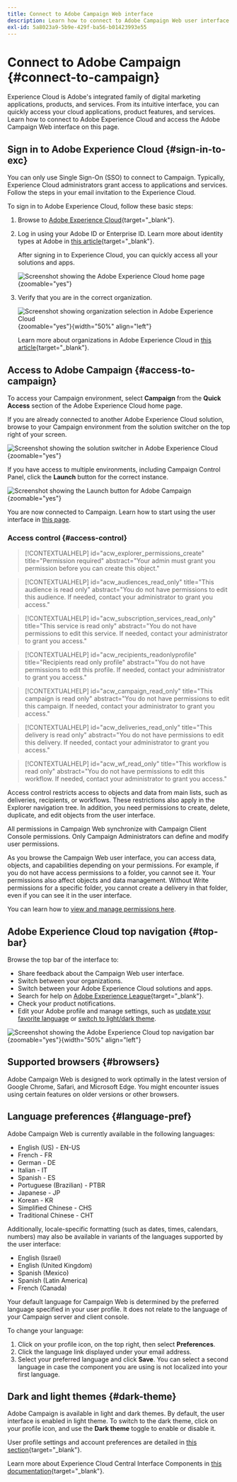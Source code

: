 ```yaml
---
title: Connect to Adobe Campaign Web interface
description: Learn how to connect to Adobe Campaign Web user interface
exl-id: 5a8023a9-5b9e-429f-ba56-b01423993e55
---
```

# Connect to Adobe Campaign {#connect-to-campaign}

Experience Cloud is Adobe's integrated family of digital marketing applications, products, and services. From its intuitive interface, you can quickly access your cloud applications, product features, and services. Learn how to connect to Adobe Experience Cloud and access the Adobe Campaign Web interface on this page.

## Sign in to Adobe Experience Cloud {#sign-in-to-exc}

You can only use Single Sign-On (SSO) to connect to Campaign. Typically, Experience Cloud administrators grant access to applications and services. Follow the steps in your email invitation to the Experience Cloud.

To sign in to Adobe Experience Cloud, follow these basic steps:

1. Browse to [Adobe Experience Cloud](https://experience.adobe.com/){target="_blank"}.

1. Log in using your Adobe ID or Enterprise ID. Learn more about identity types at Adobe in [this article](https://helpx.adobe.com/enterprise/using/identity.html){target="_blank"}.

    After signing in to Experience Cloud, you can quickly access all your solutions and apps.

    ![Screenshot showing the Adobe Experience Cloud home page](assets/exc-home.png){zoomable="yes"}

1. Verify that you are in the correct organization.

    ![Screenshot showing organization selection in Adobe Experience Cloud](assets/exc-orgs.png){zoomable="yes"}{width="50%" align="left"}

    Learn more about organizations in Adobe Experience Cloud in [this article](https://experienceleague.adobe.com/docs/core-services/interface/administration/organizations.html){target="_blank"}.

## Access to Adobe Campaign {#access-to-campaign}

To access your Campaign environment, select **Campaign** from the **Quick Access** section of the Adobe Experience Cloud home page.

If you are already connected to another Adobe Experience Cloud solution, browse to your Campaign environment from the solution switcher on the top right of your screen.

![Screenshot showing the solution switcher in Adobe Experience Cloud](assets/solution-switcher.png){zoomable="yes"}

If you have access to multiple environments, including Campaign Control Panel, click the **Launch** button for the correct instance.

![Screenshot showing the Launch button for Adobe Campaign](assets/launch-campaign.png){zoomable="yes"}

You are now connected to Campaign. Learn how to start using the user interface in [this page](user-interface.md).

### Access control {#access-control}

>[!CONTEXTUALHELP]
>id="acw_explorer_permissions_create"
>title="Permission required"
>abstract="Your admin must grant you permission before you can create this object."

>[!CONTEXTUALHELP]
>id="acw_audiences_read_only"
>title="This audience is read only"
>abstract="You do not have permissions to edit this audience. If needed, contact your administrator to grant you access."

>[!CONTEXTUALHELP]
>id="acw_subscription_services_read_only"
>title="This service is read only"
>abstract="You do not have permissions to edit this service. If needed, contact your administrator to grant you access."

>[!CONTEXTUALHELP]
>id="acw_recipients_readonlyprofile"
>title="Recipients read only profile"
>abstract="You do not have permissions to edit this profile. If needed, contact your administrator to grant you access."

>[!CONTEXTUALHELP]
>id="acw_campaign_read_only"
>title="This campaign is read only"
>abstract="You do not have permissions to edit this campaign. If needed, contact your administrator to grant you access."

>[!CONTEXTUALHELP]
>id="acw_deliveries_read_only"
>title="This delivery is read only"
>abstract="You do not have permissions to edit this delivery. If needed, contact your administrator to grant you access."

>[!CONTEXTUALHELP]
>id="acw_wf_read_only"
>title="This workflow is read only"
>abstract="You do not have permissions to edit this workflow. If needed, contact your administrator to grant you access."

Access control restricts access to objects and data from main lists, such as deliveries, recipients, or workflows. These restrictions also apply in the Explorer navigation tree. In addition, you need permissions to create, delete, duplicate, and edit objects from the user interface.

All permissions in Campaign Web synchronize with Campaign Client Console permissions. Only Campaign Administrators can define and modify user permissions.

As you browse the Campaign Web user interface, you can access data, objects, and capabilities depending on your permissions. For example, if you do not have access permissions to a folder, you cannot see it. Your permissions also affect objects and data management. Without Write permissions for a specific folder, you cannot create a delivery in that folder, even if you can see it in the user interface.

You can learn how to [view and manage permissions here](permissions.md).

## Adobe Experience Cloud top navigation {#top-bar}

Browse the top bar of the interface to:

* Share feedback about the Campaign Web user interface.
* Switch between your organizations.
* Switch between your Adobe Experience Cloud solutions and apps.
* Search for help on [Adobe Experience League](https://experienceleague.adobe.com/docs/){target="_blank"}.
* Check your product notifications.
* Edit your Adobe profile and manage settings, such as [update your favorite language](#language-pref) or [switch to light/dark theme](#dark-theme).

![Screenshot showing the Adobe Experience Cloud top navigation bar](assets/do-not-localize/unified-shell.png){zoomable="yes"}{width="50%" align="left"}

## Supported browsers {#browsers}

Adobe Campaign Web is designed to work optimally in the latest version of Google Chrome, Safari, and Microsoft Edge. You might encounter issues using certain features on older versions or other browsers.

## Language preferences {#language-pref}

Adobe Campaign Web is currently available in the following languages:

* English (US) - EN-US
* French - FR
* German - DE
* Italian - IT
* Spanish - ES
* Portuguese (Brazilian) - PTBR
* Japanese - JP
* Korean - KR
* Simplified Chinese - CHS
* Traditional Chinese - CHT

Additionally, locale-specific formatting (such as dates, times, calendars, numbers) may also be available in variants of the languages supported by the user interface:

* English (Israel)
* English (United Kingdom)
* Spanish (Mexico)
* Spanish (Latin America)
* French (Canada)

Your default language for Campaign Web is determined by the preferred language specified in your user profile. It does not relate to the language of your Campaign server and client console.

To change your language:

1. Click on your profile icon, on the top right, then select **Preferences**.
1. Click the language link displayed under your email address.
1. Select your preferred language and click **Save**. You can select a second language in case the component you are using is not localized into your first language.


## Dark and light themes {#dark-theme}

Adobe Campaign is available in light and dark themes. By default, the user interface is enabled in light theme. To switch to the dark theme, click on your profile icon, and use the **Dark theme** toggle to enable or disable it.

User profile settings and account preferences are detailed in [this section](https://experienceleague.adobe.com/docs/core-services/interface/experience-cloud.html#preferences){target="_blank"}.

Learn more about Experience Cloud Central Interface Components in [this documentation](https://experienceleague.adobe.com/docs/core-services/interface/experience-cloud.html){target="_blank"}.